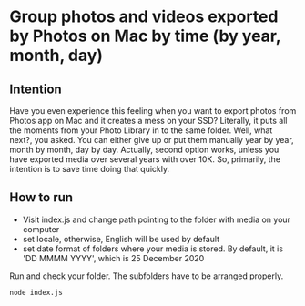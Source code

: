 # Group photos and videos exported by Photos on Mac by time (by year, month, day)

## Intention
Have you even experience this feeling when you want to export photos from Photos app on Mac and it creates a mess on your SSD?
Literally, it puts all the moments from your Photo Library in to the same folder. Well, what next?, you asked. 
You can either give up or put them manually year by year, month by month, day by day. 
Actually, second option works, unless you have exported media over several years with over 10K.
So, primarily, the intention is to save time doing that quickly.

## How to run
- Visit index.js and change path pointing to the folder with media on your computer
- set locale, otherwise, English will be used by default
- set date format of folders where your media is stored. By default, it is 'DD MMMM YYYY', which is 25 December 2020 
  
Run and check your folder. The subfolders have to be arranged properly.

    node index.js

